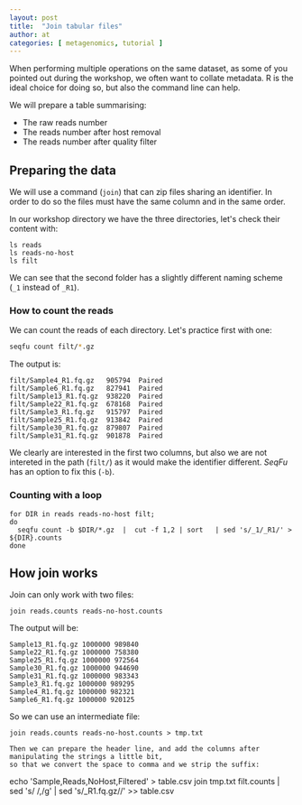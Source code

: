 ```yaml
---
layout: post
title:  "Join tabular files"
author: at
categories: [ metagenomics, tutorial ]
---
```


When performing multiple operations on the same dataset, as some of you pointed out 
during the workshop, we often want to collate metadata.
R is the ideal choice for doing so, but also the command line can help.

We will prepare a table summarising:
* The raw reads number
* The reads number after host removal
* The reads number after quality filter


## Preparing the data

We will use a command (`join`) that can zip files sharing an identifier. In order
to do so the files must have the same column and in the same order.

In our workshop directory we have the three directories, let's check their content with:

```
ls reads
ls reads-no-host
ls filt
```

We can see that the second folder has a slightly different naming scheme (`_1` instead of `_R1`).

### How to count the reads

We can count the reads of each directory. Let's practice first with one:

```bash
seqfu count filt/*.gz
```

The output is:
```
filt/Sample4_R1.fq.gz   905794  Paired
filt/Sample6_R1.fq.gz   827941  Paired
filt/Sample13_R1.fq.gz  938220  Paired
filt/Sample22_R1.fq.gz  678168  Paired
filt/Sample3_R1.fq.gz   915797  Paired
filt/Sample25_R1.fq.gz  913842  Paired
filt/Sample30_R1.fq.gz  879807  Paired
filt/Sample31_R1.fq.gz  901878  Paired
```

We clearly are interested in the first two columns, but also we are not intereted in the path (`filt/`) as it would 
make the identifier different. _SeqFu_ has an option to fix this (`-b`).

### Counting with a loop

```
for DIR in reads reads-no-host filt;
do
  seqfu count -b $DIR/*.gz  |  cut -f 1,2 | sort   | sed 's/_1/_R1/' > ${DIR}.counts
done
```

## How join works

Join can only work with two files:

```
join reads.counts reads-no-host.counts
```

The output will be:
```
Sample13_R1.fq.gz 1000000 989840
Sample22_R1.fq.gz 1000000 758380
Sample25_R1.fq.gz 1000000 972564
Sample30_R1.fq.gz 1000000 944690
Sample31_R1.fq.gz 1000000 983343
Sample3_R1.fq.gz 1000000 989295
Sample4_R1.fq.gz 1000000 982321
Sample6_R1.fq.gz 1000000 920125
```

So we can use an intermediate file:
```
join reads.counts reads-no-host.counts > tmp.txt

Then we can prepare the header line, and add the columns after manipulating the strings a little bit,
so that we convert the space to comma and we strip the suffix:
```
echo 'Sample,Reads,NoHost,Filtered' > table.csv
join tmp.txt filt.counts | sed 's/ /,/g'  | sed 's/_R1.fq.gz//' >> table.csv
```
